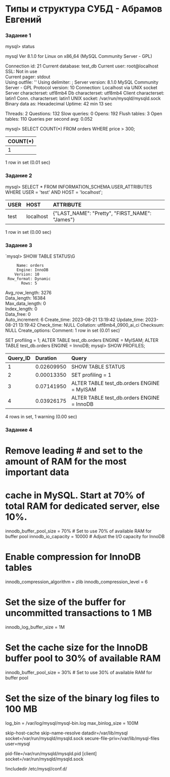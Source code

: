 # Типы и структура СУБД - Абрамов Евгений

### Задание 1

mysql> status

mysql  Ver 8.1.0 for Linux on x86_64 (MySQL Community Server - GPL)

Connection id:          21
Current database:       test_db
Current user:           root@localhost
SSL:                    Not in use    
Current pager:          stdout        
Using outfile:          ''
Using delimiter:        ;
Server version:         8.1.0 MySQL Community Server - GPL
Protocol version:       10
Connection:             Localhost via UNIX socket
Server characterset:    utf8mb4
Db     characterset:    utf8mb4
Client characterset:    latin1
Conn.  characterset:    latin1
UNIX socket:            /var/run/mysqld/mysqld.sock
Binary data as:         Hexadecimal
Uptime:                 42 min 13 sec

Threads: 2  Questions: 132  Slow queries: 0  Opens: 192  Flush tables: 3  Open tables: 110  Queries per second avg: 0.052



mysql> SELECT COUNT(*) FROM orders WHERE price > 300;

| COUNT(*) |
|:---------|
|        1 |

1 row in set (0.01 sec)

### Задание 2

mysql> SELECT * FROM INFORMATION_SCHEMA.USER_ATTRIBUTES WHERE USER = 'test' AND HOST = 'localhost';

| USER | HOST      | ATTRIBUTE                                      |
|:------|:-----------|:-----------------------------------------------|
| test | localhost | {"LAST_NAME": "Pretty", "FIRST_NAME": "James"} |

1 row in set (0.00 sec)

### Задание 3

`mysql> SHOW TABLE STATUS\G  

         Name: orders  
         Engine: InnoDB  
        Version: 10  
     Row_format: Dynamic   
           Rows: 5  
 Avg_row_length: 3276  
    Data_length: 16384  
Max_data_length: 0  
   Index_length: 0  
      Data_free: 0  
 Auto_increment: 6
    Create_time: 2023-08-21 13:19:42
    Update_time: 2023-08-21 13:19:42
     Check_time: NULL
      Collation: utf8mb4_0900_ai_ci
       Checksum: NULL
 Create_options:
        Comment:
1 row in set (0.01 sec)`


SET profiling = 1;
ALTER TABLE test_db.orders ENGINE = MyISAM;
ALTER TABLE test_db.orders ENGINE = InnoDB;
mysql> SHOW PROFILES;

| Query_ID | Duration   | Query                                      |
|:---------|:-----------|:-------------------------------------------|
|        1 | 0.02609950 | SHOW TABLE STATUS                          |
|        2 | 0.00013350 | SET profiling = 1                          |
|        3 | 0.07141950 | ALTER TABLE test_db.orders ENGINE = MyISAM |
|        4 | 0.03926175 | ALTER TABLE test_db.orders ENGINE = InnoDB |

4 rows in set, 1 warning (0.00 sec)

### Задание 4

# Remove leading # and set to the amount of RAM for the most important data
# cache in MySQL. Start at 70% of total RAM for dedicated server, else 10%.
innodb_buffer_pool_size = 70%   # Set to use 70% of available RAM for buffer pool
innodb_io_capacity = 10000      # Adjust the I/O capacity for InnoDB

# Enable compression for InnoDB tables
innodb_compression_algorithm = zlib
innodb_compression_level = 6

# Set the size of the buffer for uncommitted transactions to 1 MB
innodb_log_buffer_size = 1M

# Set the cache size for the InnoDB buffer pool to 30% of available RAM
innodb_buffer_pool_size = 30%  # Set to use 30% of available RAM for buffer pool

# Set the size of the binary log files to 100 MB
log_bin = /var/log/mysql/mysql-bin.log
max_binlog_size = 100M

skip-host-cache
skip-name-resolve
datadir=/var/lib/mysql
socket=/var/run/mysqld/mysqld.sock
secure-file-priv=/var/lib/mysql-files
user=mysql

pid-file=/var/run/mysqld/mysqld.pid
[client]
socket=/var/run/mysqld/mysqld.sock

!includedir /etc/mysql/conf.d/
